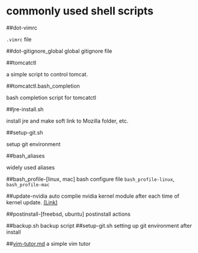 # commonly used shell scripts

##dot-vimrc

`.vimrc` file

##dot-gitignore_global
global gitignore file

##tomcatctl

a simple script to control tomcat.

##tomcatctl.bash_completion

bash completion script for tomcatctl

##jre-install.sh

install jre and make soft link to Mozilla folder, etc.

##setup-git.sh

setup git environment

##bash_aliases

widely used aliases

##bash_profile-[linux, mac]
bash configure file `bash_profile-linux`, `bash_profile-mac`

##update-nvidia
auto complie nvidia kernel module after each time of kernel update.
[(Link)](http://ubuntuforums.org/showthread.php?t=835573)

##postinstall-[freebsd, ubuntu]
postinstall actions

##backup.sh
backup script
##setup-git.sh
setting up git environment after install

##[vim-tutor.md](./vim-tutor.md)
a simple vim tutor